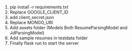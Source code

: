 1. pip install -r requirements.txt
2. Replace GOOGLE_CLIENT_ID
3. add client_secret.json 
4. Replace MONGO_URI
5. Add assets folder (Models Both ResumeParsingModel and JdParsingModel)
6. Add sample resumes in testdata folder
7. Finally flask run to start the server
